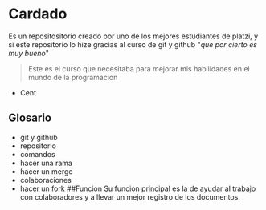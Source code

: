 # Cardado
Es un repositositorio creado por uno de los mejores estudiantes de platzi, y si este repositorio lo hize gracias al curso de git y github "*que por cierto es muy bueno*"
> Este es el curso que necesitaba para mejorar mis habilidades en el mundo de la programacion
- Cent

## Glosario
- git y github          
- repositorio
- comandos
- hacer una rama
- hacer un merge
- colaboraciones
- hacer un fork
##Funcion
Su funcion principal es la de ayudar al trabajo con colaboradores y a llevar un mejor registro de los documentos.
